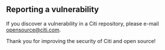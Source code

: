 ## Reporting a vulnerability

If you discover a vulnerability in a Citi repository, please e-mail opensource@citi.com.

Thank you for improving the security of Citi and open source!

